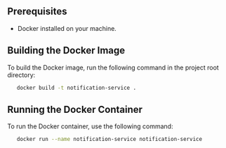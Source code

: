 ## Prerequisites

- Docker installed on your machine.

## Building the Docker Image

To build the Docker image, run the following command in the project root directory:

```bash
   docker build -t notification-service .
```

## Running the Docker Container

To run the Docker container, use the following command:

```bash
   docker run --name notification-service notification-service
```
